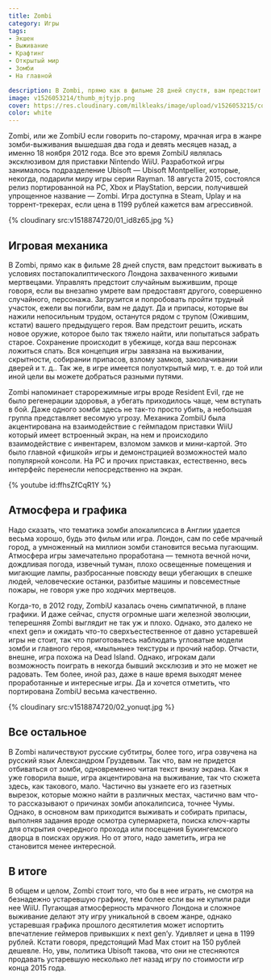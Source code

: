 ```yaml
---
title: Zombi
category: Игры
tags:
- Экшен
- Выживание
- Крафтинг
- Открытый мир
- Зомби
- На главной

description: В Zombi, прямо как в фильме 28 дней спустя, вам предстоит выживать в условиях постапокалиптического Лондона захваченного живыми мертвецами.
image: v1526053214/thumb_mjtyjp.png
cover: https://res.cloudinary.com/milkleaks/image/upload/v1526053215/cover_gltewg.jpg
color: white
---
```


Zombi, или же ZombiU если говорить по-старому, мрачная игра в жанре зомби-выживания вышедшая два года и девять месяцев назад, а именно 18 ноября 2012 года. Все это время ZombiU являлась эксклюзивом для приставки Nintendo WiiU. Разработкой игры занималось подразделение Ubisoft — Ubisoft Montpellier, которые, некогда, подарили миру игры серии Rayman. 18 августа 2015, состоялся релиз портированной на PC, Xbox и PlayStation, версии, получившей упрощенное название — Zombi. Игра доступна в Steam, Uplay и на торрент-трекерах, если цена в 1199 рублей кажется вам агрессивной.

<!-- more -->

{% cloudinary src:v1518874720/01_id8z65.jpg %}

## Игровая механика

В Zombi, прямо как в фильме 28 дней спустя, вам предстоит выживать в условиях постапокалиптического Лондона захваченного живыми мертвецами. Управлять предстоит случайным выжившим, проще говоря, если вы внезапно умрете вам предоставят другого, совершенно случайного, персонажа. Загрузится и попробовать пройти трудный участок, ежели вы погибли, вам не дадут. Да и припасы, которые вы нажили непосильным трудом, останутся рядом с трупом (Ожившим, кстати) вашего предыдущего героя. Вам предстоит решить, искать новое оружие, которое было так тяжело найти, или попытаться забрать старое. Сохранение происходит в убежище, когда ваш персонаж ложиться спать. Вся концепция игры завязана на выживании, скрытности, собирании припасов, взлому замков, заколачивании дверей и т. д.. Так же, в игре имеется полуоткрытый мир, т. е. до той или иной цели вы можете добраться разными путями.

Zombi напоминает старорежимные игры вроде Resident Evil, где не было регенерации здоровья, а убегать приходилось чаще, чем вступать в бой. Даже одного зомби здесь не так-то просто убить, а небольшая группа представляет весомую угрозу. Механика ZombiU была акцентирована на взаимодействие с геймпадом приставки WiiU который имеет встроенный экран, на нем и происходило взаимодействие с инвентарем, взломом замков и  мини-картой. Это было главной «фишкой» игры и демонстрацией возможностей мало популярной консоли. На PC и прочих приставках, естественно, весь интерфейс перенесли непосредственно на экран.

{% youtube id:ffhsZfCqR1Y %}

## Атмосфера и графика

Надо сказать, что тематика зомби апокалипсиса в Англии удается весьма хорошо, будь это фильм или игра. Лондон, сам по себе мрачный город, а умноженный на миллион зомби становится весьма пугающим. Атмосфера игры замечательно проработана — темнота вечной ночи, дождливая погода, извечный туман, плохо освещенные помещения и мигающие лампы, разбросанные повсюду вещи убегающих в спешке людей, человеческие останки, разбитые машины и повсеместные пожары, не говоря уже про ходячих мертвецов.

Когда-то, в 2012 году, ZombiU казалась очень симпатичной, в плане графики. И даже сейчас, спустя огромные шаги железной эволюции, теперешняя Zombi выглядит не так уж и плохо. Однако, это далеко не «next gen» и ожидать что-то сверхъестественное от давно устаревшей игры не стоит, так что приготовьтесь наблюдать угловатые модели зомби и главного героя, «мыльные» текстуры и прочий набор. Отчасти, внешне, игра похожа на Dead Island. Однако, игрокам дали возможность поиграть в некогда бывший эксклюзив и это не может не радовать. Тем более, иной раз, даже в наше время выходят менее проработанные и интересные игры. Да и хочется отметить, что портирована ZombiU весьма качественно.

{% cloudinary src:v1518874720/02_yonuqt.jpg %}

## Все остальное

В Zombi наличествуют русские субтитры, более того, игра озвучена на русский язык Александром Груздевым. Так что, вам не придется отбиваться от зомби, одновременно читая текст внизу экрана. Как я уже говорила выше, игра акцентирована на выживание, так что сюжета здесь, как такового, мало. Частично вы узнаете его из газетных вырезок, которые можно найти в различных местах, частично вам что-то рассказывают о причинах зомби апокалипсиса, точнее Чумы. Однако, в основном вам приходится выживать и собирать припасы, выполняя задания вроде осмотра супермаркета, поиска ключ-карты для открытия очередного прохода или посещения Букингемского дворца в поисках оружия. Но от этого, надо заметить, игра не становится менее интересной.

## В итоге

В общем и целом, Zombi стоит того, что бы в нее играть, не смотря на безнадежно устаревшую графику, тем более если вы не купили ради нее WiiU. Пугающая атмосферность мрачного Лондона и сложное выживание делают эту игру уникальной в своем жанре, однако устаревшая графика прошлого десятилетия может испортить впечатление геймеров привыкших к next gen’у. Удивляет и цена в 1199 рублей. Кстати говоря, предстоящий Mad Max стоит на 150 рублей дешевле. Но, увы, политика Ubisoft такова, что они не стесняются продавать устаревшую несколько лет назад игру по стоимости игр конца 2015 года.